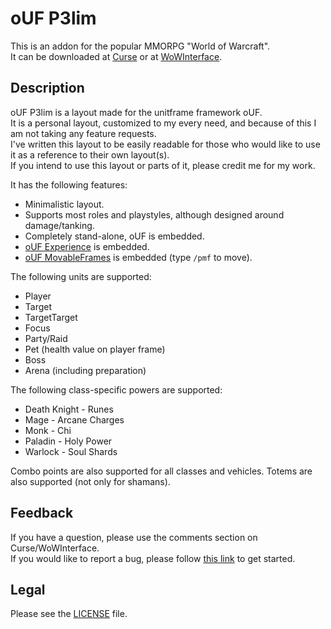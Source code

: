 # oUF P3lim

This is an addon for the popular MMORPG "World of Warcraft".  
It can be downloaded at [Curse](http://curse.com/addons/wow/ouf-p3lim) or at [WoWInterface](http://wowinterface.com/downloads/info8455).

## Description

oUF P3lim is a layout made for the unitframe framework oUF.  
It is a personal layout, customized to my every need, and because of this I am not taking any feature requests.  
I've written this layout to be easily readable for those who would like to use it as a reference to their own layout(s).  
If you intend to use this layout or parts of it, please credit me for my work.

It has the following features:

- Minimalistic layout.
- Supports most roles and playstyles, although designed around damage/tanking.
- Completely stand-alone, oUF is embedded.
- [oUF Experience](https://github.com/p3lim-wow/oUF_Experience/wiki) is embedded.
- [oUF MovableFrames](https://github.com/haste/oUF_MovableFrames) is embedded (type `/pmf` to move).

The following units are supported:

- Player
- Target
- TargetTarget
- Focus
- Party/Raid
- Pet (health value on player frame)
- Boss
- Arena (including preparation)

The following class-specific powers are supported:

- Death Knight - Runes
- Mage - Arcane Charges
- Monk - Chi
- Paladin - Holy Power
- Warlock - Soul Shards

Combo points are also supported for all classes and vehicles.
Totems are also supported (not only for shamans).

## Feedback

If you have a question, please use the comments section on Curse/WoWInterface.  
If you would like to report a bug, please follow [this link](https://github.com/p3lim-wow/oUF_P3lim/blob/master/CONTRIBUTING.md) to get started.

## Legal

Please see the [LICENSE](https://github.com/p3lim-wow/oUF_P3lim/blob/master/LICENSE.txt) file.
